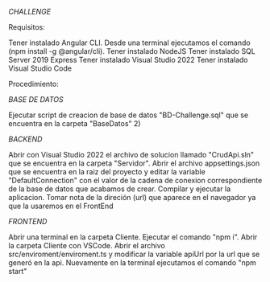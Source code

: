 *CHALLENGE*

Requisitos:

Tener instalado Angular CLI. Desde una terminal ejecutamos el comando (npm install -g @angular/cli). Tener instalado NodeJS Tener instalado SQL Server 2019 Express Tener instalado Visual Studio 2022 Tener instalado Visual Studio Code

Procedimiento:

*BASE DE DATOS*

Ejecutar script de creacion de base de datos "BD-Challenge.sql" que se encuentra en la carpeta "BaseDatos" 2) 

*BACKEND*

Abrir con Visual Studio 2022 el archivo de solucion llamado "CrudApi.sln" que se encuentra en la carpeta "Servidor". Abrir el archivo appsettings.json que se encuentra en la raiz del proyecto y editar la variable "DefaultConnection" con el valor de la cadena de conexion correspondiente de la base de datos que acabamos de crear. Compilar y ejecutar la aplicacion. Tomar nota de la direción (url) que aparece en el navegador ya que la usaremos en el FrontEnd

*FRONTEND*

Abrir una terminal en la carpeta Cliente. Ejecutar el comando "npm i". Abrir la carpeta Cliente con VSCode. Abrir el archivo src/enviroment/enviroment.ts y modificar la variable apiUrl por la url que se generó en la api. Nuevamente en la terminal ejecutamos el comando "npm start"
